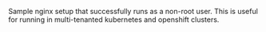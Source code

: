 Sample nginx setup that successfully runs as a non-root user. This is useful for running in multi-tenanted kubernetes and openshift clusters.